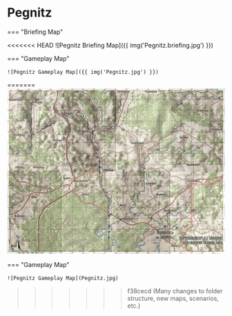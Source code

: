 # Pegnitz

=== "Briefing Map"

<<<<<<< HEAD
    ![Pegnitz Briefing Map]({{ img('Pegnitz.briefing.jpg') }})

=== "Gameplay Map"

    ![Pegnitz Gameplay Map]({{ img('Pegnitz.jpg') }})
=======
    ![Pegnitz Briefing Map](Pegnitz.briefing.jpg)

=== "Gameplay Map"

    ![Pegnitz Gameplay Map](Pegnitz.jpg)
>>>>>>> f38cecd (Many changes to folder structure, new maps, scenarios, etc.)
